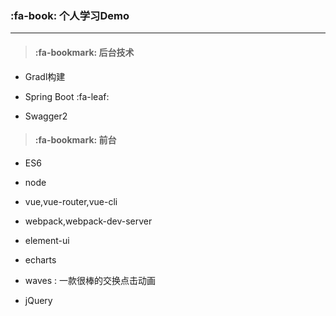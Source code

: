 ###  :fa-book:  个人学习Demo

---

> #### :fa-bookmark: 后台技术

* Gradl构建

* Spring Boot :fa-leaf:

* Swagger2

> #### :fa-bookmark:  前台

* ES6

* node

* vue,vue-router,vue-cli

* webpack,webpack-dev-server

* element-ui

* echarts

* waves : 一款很棒的交换点击动画

* jQuery